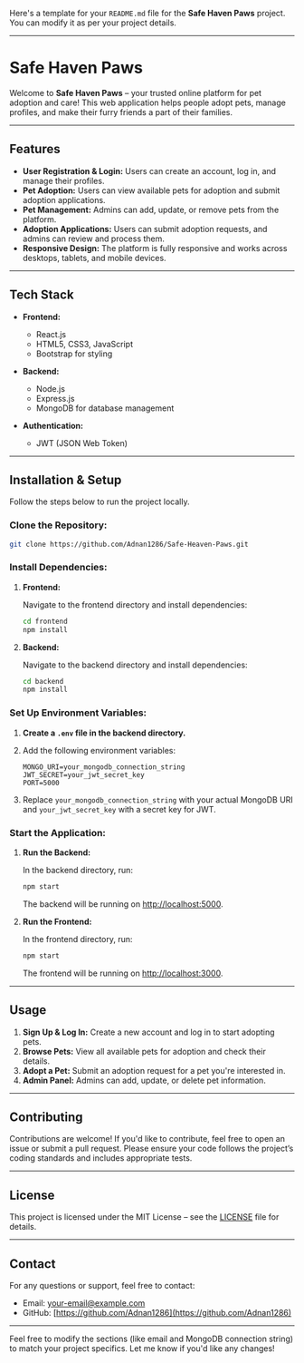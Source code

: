 Here's a template for your `README.md` file for the **Safe Haven Paws** project. You can modify it as per your project details.

---

# **Safe Haven Paws**

Welcome to **Safe Haven Paws** – your trusted online platform for pet adoption and care! This web application helps people adopt pets, manage profiles, and make their furry friends a part of their families.

---

## **Features**

- **User Registration & Login:** Users can create an account, log in, and manage their profiles.
- **Pet Adoption:** Users can view available pets for adoption and submit adoption applications.
- **Pet Management:** Admins can add, update, or remove pets from the platform.
- **Adoption Applications:** Users can submit adoption requests, and admins can review and process them.
- **Responsive Design:** The platform is fully responsive and works across desktops, tablets, and mobile devices.

---

## **Tech Stack**

- **Frontend:**
  - React.js
  - HTML5, CSS3, JavaScript
  - Bootstrap for styling

- **Backend:**
  - Node.js
  - Express.js
  - MongoDB for database management

- **Authentication:**
  - JWT (JSON Web Token)

---

## **Installation & Setup**

Follow the steps below to run the project locally.

### **Clone the Repository:**

```bash
git clone https://github.com/Adnan1286/Safe-Heaven-Paws.git
```

### **Install Dependencies:**

1. **Frontend:**

   Navigate to the frontend directory and install dependencies:

   ```bash
   cd frontend
   npm install
   ```

2. **Backend:**

   Navigate to the backend directory and install dependencies:

   ```bash
   cd backend
   npm install
   ```

### **Set Up Environment Variables:**

1. **Create a `.env` file in the backend directory.**
2. Add the following environment variables:

   ```
   MONGO_URI=your_mongodb_connection_string
   JWT_SECRET=your_jwt_secret_key
   PORT=5000
   ```

3. Replace `your_mongodb_connection_string` with your actual MongoDB URI and `your_jwt_secret_key` with a secret key for JWT.

### **Start the Application:**

1. **Run the Backend:**

   In the backend directory, run:

   ```bash
   npm start
   ```

   The backend will be running on [http://localhost:5000](http://localhost:5000).

2. **Run the Frontend:**

   In the frontend directory, run:

   ```bash
   npm start
   ```

   The frontend will be running on [http://localhost:3000](http://localhost:3000).

---

## **Usage**

1. **Sign Up & Log In:** Create a new account and log in to start adopting pets.
2. **Browse Pets:** View all available pets for adoption and check their details.
3. **Adopt a Pet:** Submit an adoption request for a pet you're interested in.
4. **Admin Panel:** Admins can add, update, or delete pet information.

---

## **Contributing**

Contributions are welcome! If you'd like to contribute, feel free to open an issue or submit a pull request. Please ensure your code follows the project’s coding standards and includes appropriate tests.

---

## **License**

This project is licensed under the MIT License – see the [LICENSE](LICENSE) file for details.

---

## **Contact**

For any questions or support, feel free to contact:

- Email: [your-email@example.com](mailto:your-email@example.com)
- GitHub: [https://github.com/Adnan1286](https://github.com/Adnan1286)

---

Feel free to modify the sections (like email and MongoDB connection string) to match your project specifics. Let me know if you'd like any changes!
